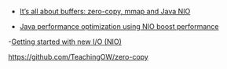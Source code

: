 


- [It’s all about buffers: zero-copy, mmap and Java NIO](https://shawn-xu.medium.com/its-all-about-buffers-zero-copy-mmap-and-java-nio-50f2a1bfc05c) 

- [Java performance optimization using NIO boost performance](https://topic.alibabacloud.com/a/java-performance-optimization-using-nio-boost-performance_1_27_30000428.html)

-[Getting started with new I/O (NIO)](https://developer.ibm.com/tutorials/j-nio/)


https://github.com/TeachingOW/zero-copy

